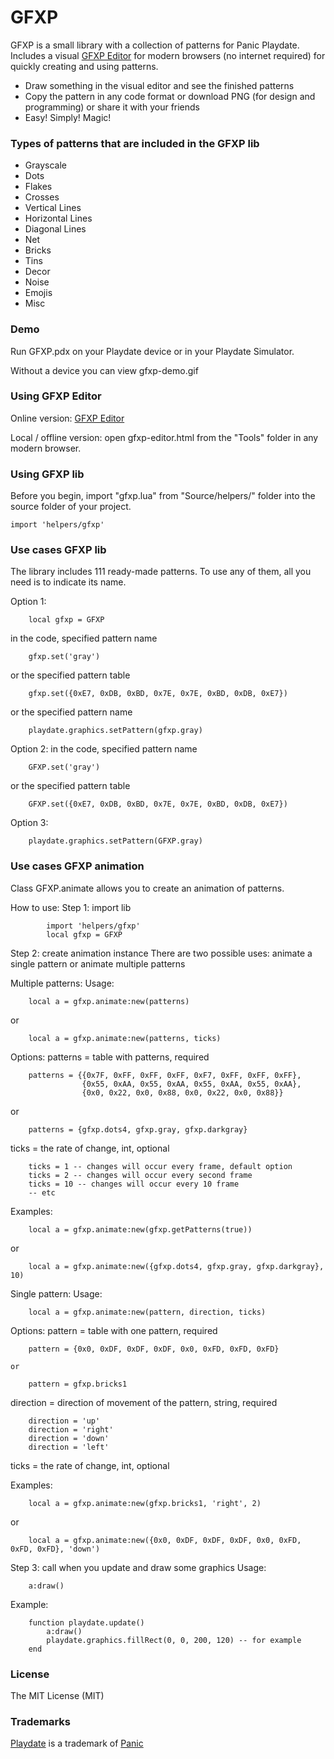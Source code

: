 # GFXP

GFXP is a small library with a collection of patterns for Panic Playdate. Includes a visual [GFXP Editor](http://www.ivansergeev.com/gfxp/) for modern browsers (no internet required) for quickly creating and using patterns.

- Draw something in the visual editor and see the finished patterns
- Copy the pattern in any code format or download PNG (for design and programming) or share it with your friends
- Easy! Simply! Magic!


### Types of patterns that are included in the GFXP lib
- Grayscale
- Dots
- Flakes
- Crosses
- Vertical Lines
- Horizontal Lines
- Diagonal Lines
- Net
- Bricks
- Tins
- Decor
- Noise
- Emojis
- Misc


### Demo

Run GFXP.pdx on your Playdate device or in your Playdate Simulator.

Without a device you can view gfxp-demo.gif


### Using GFXP Editor

Online version: [GFXP Editor](http://www.ivansergeev.com/gfxp/)

Local / offline version: open gfxp-editor.html from the "Tools" folder in any modern browser.


### Using GFXP lib

Before you begin, import "gfxp.lua" from "Source/helpers/" folder into the source folder of your project.

```
import 'helpers/gfxp'
```


### Use cases GFXP lib

The library includes 111 ready-made patterns. To use any of them, all you need is to indicate its name.

Option 1:
```
    local gfxp = GFXP
```
in the code, specified pattern name
```
    gfxp.set('gray')
```
or the specified pattern table
```
    gfxp.set({0xE7, 0xDB, 0xBD, 0x7E, 0x7E, 0xBD, 0xDB, 0xE7})
```
or the specified pattern name
```
    playdate.graphics.setPattern(gfxp.gray)
```

Option 2:
in the code, specified pattern name
```
    GFXP.set('gray')
```
or the specified pattern table
```
    GFXP.set({0xE7, 0xDB, 0xBD, 0x7E, 0x7E, 0xBD, 0xDB, 0xE7})
```

Option 3:

```
    playdate.graphics.setPattern(GFXP.gray)	
```

### Use cases GFXP animation

Class GFXP.animate allows you to create an animation of patterns.

How to use:
Step 1: import lib
```
		import 'helpers/gfxp'
		local gfxp = GFXP
```

Step 2: create animation instance
There are two possible uses: animate a single pattern or animate multiple patterns
		
Multiple patterns:
Usage:
```			
	local a = gfxp.animate:new(patterns)
```
or
```
	local a = gfxp.animate:new(patterns, ticks)
```
Options: 
patterns = table with patterns, required

```
	patterns = {{0x7F, 0xFF, 0xFF, 0xFF, 0xF7, 0xFF, 0xFF, 0xFF},
				{0x55, 0xAA, 0x55, 0xAA, 0x55, 0xAA, 0x55, 0xAA},
				{0x0, 0x22, 0x0, 0x88, 0x0, 0x22, 0x0, 0x88}}
```
or
```				
	patterns = {gfxp.dots4, gfxp.gray, gfxp.darkgray}
```
ticks = the rate of change, int, optional
```
	ticks = 1 -- changes will occur every frame, default option
	ticks = 2 -- changes will occur every second frame
	ticks = 10 -- changes will occur every 10 frame
	-- etc
```

Examples:
```				
	local a = gfxp.animate:new(gfxp.getPatterns(true))
```
or
```
	local a = gfxp.animate:new({gfxp.dots4, gfxp.gray, gfxp.darkgray}, 10)
```


Single pattern:
Usage:
```				
    local a = gfxp.animate:new(pattern, direction, ticks)
```
Options: 
pattern = table with one pattern, required
```	
	pattern = {0x0, 0xDF, 0xDF, 0xDF, 0x0, 0xFD, 0xFD, 0xFD}
```	
    or
```	
	pattern = gfxp.bricks1
```	
direction = direction of movement of the pattern, string, required
```	
	direction = 'up'
	direction = 'right'
	direction = 'down'
	direction = 'left'
```	
ticks = the rate of change, int, optional

Examples:
```		
	local a = gfxp.animate:new(gfxp.bricks1, 'right', 2)
```	
or
```	
	local a = gfxp.animate:new({0x0, 0xDF, 0xDF, 0xDF, 0x0, 0xFD, 0xFD, 0xFD}, 'down')
```	

Step 3: call when you update and draw some graphics
Usage:
```			
	a:draw()
```	
Example:
```	
	function playdate.update()
		a:draw()
	    playdate.graphics.fillRect(0, 0, 200, 120) -- for example
	end
```	


### License

The MIT License (MIT)


### Trademarks

[Playdate](https://play.date/) is a trademark of [Panic](https://panic.com/)
